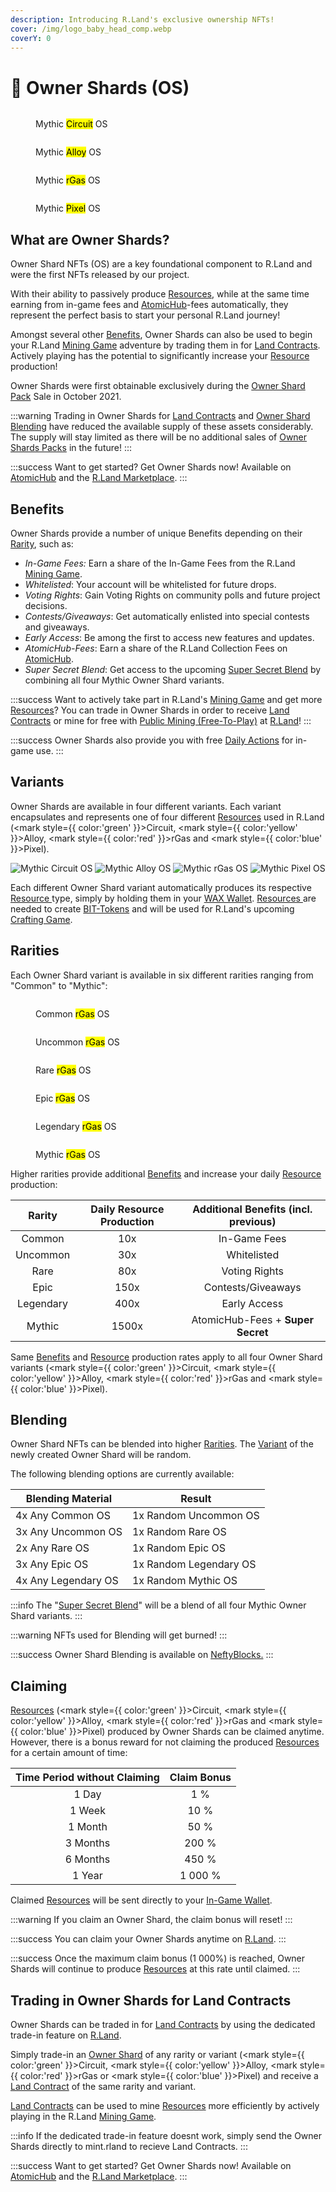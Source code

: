 ```yaml
---
description: Introducing R.Land's exclusive ownership NFTs!
cover: /img/logo_baby_head_comp.webp
coverY: 0
---
```


# 💎 Owner Shards (OS)

<div>

<figure><img src="/img/Honeycam 2023-01-13 16-19-37.webp" alt="" /><figcaption><p>Mythic <mark style={{ color:'green' }}>Circuit</mark> OS</p></figcaption></figure>

 

<figure><img src="/img/Honeycam 2023-01-13 16-19-22.webp" alt="" /><figcaption><p>Mythic <mark style={{ color:'yellow' }}>Alloy</mark> OS</p></figcaption></figure>

 

<figure><img src="/img/Honeycam 2023-01-13 16-19-55.webp" alt="" /><figcaption><p>Mythic <mark style={{ color:'red' }}>rGas</mark> OS</p></figcaption></figure>

 

<figure><img src="/img/Honeycam 2023-01-13 16-19-47.webp" alt="" /><figcaption><p>Mythic <mark style={{ color:'blue' }}>Pixel</mark> OS</p></figcaption></figure>

</div>

## What are Owner Shards?

Owner Shard NFTs (OS) are a key foundational component to R.Land and were the first NFTs released by our project.

With their ability to passively produce [Resources](/tokenomics/in-game-tokens/resources-alloy-circuit-pixel-rgas), while at the same time earning from in-game fees and [AtomicHub](https://wax.atomichub.io/market?collection\_name=rland\&order=desc\&sort=created\&symbol=WAX)-fees automatically, they represent the perfect basis to start your personal R.Land journey!&#x20;

Amongst several other [Benefits](owner-shards-os.md#benefits), Owner Shards can also be used to begin your R.Land [Mining Game](/gaming/r.land-mining-game/) adventure by trading them in for [Land Contracts](land-and-tool-contracts). Actively playing has the potential to significantly increase your [Resource](/tokenomics/in-game-tokens/resources-alloy-circuit-pixel-rgas) production!

Owner Shards were first obtainable exclusively during the [Owner Shard Pack](packs.md) Sale in October 2021.

:::warning
Trading in Owner Shards for [Land Contracts](land-and-tool-contracts.md) and [Owner Shard Blending](owner-shards-os.md#blending) have reduced the available supply of these assets considerably. The supply will stay limited as there will be no additional sales of [Owner Shards Packs](packs.md#os-packs) in the future!
:::

:::success
Want to get started? Get Owner Shards now! Available on [AtomicHub](https://wax.atomichub.io/market?collection\_name=rland\&order=desc\&schema\_name=owners\&sort=created\&symbol=WAX) and the [R.Land Marketplace](https://market.r.land).
:::

## Benefits

Owner Shards provide a number of unique Benefits depending on their [Rarity](owner-shards-os.md#rarities), such as:

* _In-Game Fees:_ Earn a share of the In-Game Fees from the R.Land [Mining Game](/gaming/r.land-mining-game/).
* _Whitelisted_: Your account will be whitelisted for future drops.
* _Voting Rights_: Gain Voting Rights on community polls and future project decisions.
* _Contests/Giveaways_: Get automatically enlisted into special contests and giveaways.
* _Early Access_: Be among the first to access new features and updates.
* _AtomicHub-Fees_: Earn a share of the R.Land Collection Fees on [AtomicHub](https://wax.atomichub.io/market?collection\_name=rland\&order=desc\&sort=created\&symbol=WAX).
* _Super Secret Blend_: Get access to the upcoming [Super Secret Blend](/upcoming-features/super-secret-blend) by combining all four Mythic Owner Shard variants.

:::success
Want to actively take part in R.Land's [Mining Game](/gaming/r.land-mining-game/) and get more [Resources](/tokenomics/in-game-tokens/resources-alloy-circuit-pixel-rgas)? You can trade in Owner Shards in order to receive [Land Contracts](land-and-tool-contracts.md) or mine for free with [Public Mining (Free-To-Play)](/gaming/r.land-mining-game/public-mining-free-to-play) at [R.Land](https://play.r.land/mine)!
:::

:::success
Owner Shards also provide you with free [Daily Actions](/tokenomics/in-game-tokens/actions-sa-da) for in-game use.&#x20;
:::

## Variants

Owner Shards are available in four different variants. Each variant encapsulates and represents one of four different [Resources](/tokenomics/in-game-tokens/resources-alloy-circuit-pixel-rgas) used in R.Land (<mark style={{ color:'green' }}>Circuit</mark>, <mark style={{ color:'yellow' }}>Alloy</mark>, <mark style={{ color:'red' }}>rGas</mark> and <mark style={{ color:'blue' }}>Pixel</mark>).&#x20;

![Mythic Circuit OS](</img/Honeycam_2023-01-13_16-19-37.webp>) ![Mythic Alloy OS](</img/Honeycam_2023-01-13_16-19-22.webp>) ![Mythic rGas OS](</img/Honeycam_2023-01-13_16-19-55.webp>) ![Mythic Pixel OS](</img/Honeycam_2023-01-13_16-19-47.webp>)

Each different Owner Shard variant automatically produces its respective [Resource ](/tokenomics/in-game-tokens/resources-alloy-circuit-pixel-rgas)type, simply by holding them in your [WAX Wallet](/essentials/r.land-in-game-wallet-vs.-wax-wallet). [Resources ](/tokenomics/in-game-tokens/resources-alloy-circuit-pixel-rgas)are needed to create [BIT-Tokens](/tokenomics/bit-token) and will be used for R.Land's upcoming [Crafting Game](/upcoming-features/r.land-crafting-game).&#x20;

## Rarities

Each Owner Shard variant is available in six different rarities ranging from "Common" to "Mythic":&#x20;

<div>

<figure><img src="/img/rgas common.webp" alt="" /><figcaption><p>Common <mark style={{ color:'red' }}>rGas</mark> OS</p></figcaption></figure>

 

<figure><img src="/img/rgas uncommon.webp" alt="" /><figcaption><p>Uncommon <mark style={{ color:'red' }}>rGas</mark> OS</p></figcaption></figure>

 

<figure><img src="/img/rgas rare.webp" alt="" /><figcaption><p>Rare <mark style={{ color:'red' }}>rGas</mark> OS</p></figcaption></figure>

 

<figure><img src="/img/rgas epic.webp" alt="" /><figcaption><p>Epic <mark style={{ color:'red' }}>rGas</mark> OS</p></figcaption></figure>

 

<figure><img src="/img/rgas legendary.webp" alt="" /><figcaption><p>Legendary <mark style={{ color:'red' }}>rGas</mark> OS</p></figcaption></figure>

 

<figure><img src="/img/rgas mythic.webp" alt="" /><figcaption><p>Mythic <mark style={{ color:'red' }}>rGas</mark> OS</p></figcaption></figure>

</div>

Higher rarities provide additional [Benefits](owner-shards-os.md#benefits) and increase your daily [Resource](/tokenomics/in-game-tokens/resources-alloy-circuit-pixel-rgas) production:

|   Rarity  | Daily Resource Production | Additional Benefits (incl. previous) |
| :-------: | :-----------------------: | :----------------------------------: |
|   Common  |            10x            |             In-Game Fees             |
|  Uncommon |            30x            |              Whitelisted             |
|    Rare   |            80x            |             Voting Rights            |
|    Epic   |            150x           |          Contests/Giveaways          |
| Legendary |            400x           |             Early Access             |
|   Mythic  |           1500x           |   AtomicHub-Fees + **Super Secret**  |

Same [Benefits](owner-shards-os.md#benefits) and [Resource](/tokenomics/in-game-tokens/resources-alloy-circuit-pixel-rgas) production rates apply to all four Owner Shard variants (<mark style={{ color:'green' }}>Circuit</mark>, <mark style={{ color:'yellow' }}>Alloy</mark>, <mark style={{ color:'red' }}>rGas</mark> and <mark style={{ color:'blue' }}>Pixel</mark>).

## Blending

Owner Shard NFTs can be blended into higher [Rarities](owner-shards-os.md#rarities). The [Variant](owner-shards-os.md#variants) of the newly created Owner Shard will be random.

The following blending options are currently available:

| Blending Material   | Result                 |
| ------------------- | ---------------------- |
| 4x Any Common OS    | 1x Random Uncommon OS  |
| 3x Any Uncommon OS  | 1x Random Rare OS      |
| 2x Any Rare OS      | 1x Random Epic OS      |
| 3x Any Epic OS      | 1x Random Legendary OS |
| 4x Any Legendary OS | 1x Random Mythic OS    |

:::info
The "[Super Secret Blend](/upcoming-features/super-secret-blend)" will be a blend of all four Mythic Owner Shard variants.
:::

:::warning
NFTs used for Blending will get burned!
:::

:::success
Owner Shard Blending is available on [NeftyBlocks.](https://neftyblocks.com/c/rland/blends)
:::

## Claiming

[Resources](/tokenomics/in-game-tokens/resources-alloy-circuit-pixel-rgas) (<mark style={{ color:'green' }}>Circuit</mark>, <mark style={{ color:'yellow' }}>Alloy</mark>, <mark style={{ color:'red' }}>rGas</mark> and <mark style={{ color:'blue' }}>Pixel</mark>) produced by Owner Shards can be claimed anytime. However, there is a bonus reward for not claiming the produced [Resources](/tokenomics/in-game-tokens/resources-alloy-circuit-pixel-rgas) for a certain amount of time:

| Time Period without Claiming | Claim Bonus |
| :--------------------------: | :---------: |
|             1 Day            |     1 %     |
|            1 Week            |     10 %    |
|            1 Month           |     50 %    |
|           3 Months           |    200 %    |
|           6 Months           |    450 %    |
|            1 Year            |    1 000 %  |

Claimed [Resources](/tokenomics/in-game-tokens/resources-alloy-circuit-pixel-rgas) will be sent directly to your [In-Game Wallet](/essentials/r.land-in-game-wallet-vs.-wax-wallet).

:::warning
If you claim an Owner Shard, the claim bonus will reset!
:::

:::success
You can claim your Owner Shards anytime on [R.Land](https://play.r.land/nfts/claim).
:::

:::success
Once the maximum claim bonus (1 000%) is reached, Owner Shards will continue to produce [Resources](/tokenomics/in-game-tokens/resources-alloy-circuit-pixel-rgas) at this rate until claimed.
:::

## Trading in Owner Shards for Land Contracts

Owner Shards can be traded in for [Land Contracts](land-and-tool-contracts.md) by using the dedicated trade-in feature on [R.Land](https://r.land/tradein).&#x20;

Simply trade-in an [Owner Shard](owner-shards-os.md) of any rarity or variant (<mark style={{ color:'green' }}>Circuit</mark>, <mark style={{ color:'yellow' }}>Alloy</mark>, <mark style={{ color:'red' }}>rGas</mark> or <mark style={{ color:'blue' }}>Pixel</mark>) and receive a [Land Contract](land-and-tool-contracts.md) of the same rarity and variant.

[Land Contracts](land-and-tool-contracts.md) can be used to mine [Resources](/tokenomics/in-game-tokens/resources-alloy-circuit-pixel-rgas) more efficiently by actively playing in the R.Land [Mining Game](/gaming/r.land-mining-game/).

:::info
If the dedicated trade-in feature doesnt work, simply send the Owner Shards directly to mint.rland to recieve Land Contracts.
:::

:::success
Want to get started? Get Owner Shards now! Available on [AtomicHub](https://wax.atomichub.io/market?collection\_name=rland\&order=desc\&schema\_name=owners\&sort=created\&symbol=WAX) and the [R.Land Marketplace](https://market.r.land).
:::
